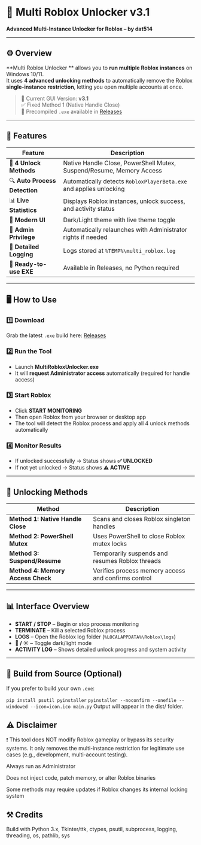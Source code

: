 # 🧩 Multi Roblox Unlocker v3.1  
**Advanced Multi-Instance Unlocker for Roblox – by dat514**

---

## ⚙️ Overview

**Multi Roblox Unlocker ** allows you to **run multiple Roblox instances** on Windows 10/11.  
It uses **4 advanced unlocking methods** to automatically remove the Roblox **single-instance restriction**, letting you open multiple accounts at once.

> 🧠 Current GUI Version: **v3.1**  
> ✅ Fixed Method 1 (Native Handle Close)  
> 💾 Precompiled `.exe` available in [Releases](https://github.com/dat514/Multi-Roblox-Tab/releases/latest)

---

## 🚀 Features

| Feature | Description |
|----------|-------------|
| 🧠 **4 Unlock Methods** | Native Handle Close, PowerShell Mutex, Suspend/Resume, Memory Access |
| 🔍 **Auto Process Detection** | Automatically detects `RobloxPlayerBeta.exe` and applies unlocking |
| 📊 **Live Statistics** | Displays Roblox instances, unlock success, and activity status |
| 🎨 **Modern UI** | Dark/Light theme with live theme toggle |
| 🔐 **Admin Privilege** | Automatically relaunches with Administrator rights if needed |
| 🧾 **Detailed Logging** | Logs stored at `%TEMP%\multi_roblox.log` |
| 💾 **Ready-to-use EXE** | Available in Releases, no Python required |

---

## 🖥️ How to Use

### 1️⃣ Download
Grab the latest `.exe` build here:   [Releases](https://github.com/dat514/Multi-Roblox-Tab/releases/latest)

### 2️⃣ Run the Tool
- Launch **MultiRobloxUnlocker.exe**  
- It will **request Administrator access** automatically (required for handle access)

### 3️⃣ Start Roblox
- Click **START MONITORING**  
- Then open Roblox from your browser or desktop app  
- The tool will detect the Roblox process and apply all 4 unlock methods automatically  

### 4️⃣ Monitor Results
- If unlocked successfully → Status shows **✅ UNLOCKED**  
- If not yet unlocked → Status shows **⚠️ ACTIVE**

---

## 🧰 Unlocking Methods

| Method | Description |
|---------|--------------|
| **Method 1: Native Handle Close** | Scans and closes Roblox singleton handles |
| **Method 2: PowerShell Mutex** | Uses PowerShell to close Roblox mutex locks |
| **Method 3: Suspend/Resume** | Temporarily suspends and resumes Roblox threads |
| **Method 4: Memory Access Check** | Verifies process memory access and confirms control |

---

## 📊 Interface Overview

- **START / STOP** – Begin or stop process monitoring  
- **TERMINATE** – Kill a selected Roblox process  
- **LOGS** – Open the Roblox log folder (`%LOCALAPPDATA%\Roblox\logs`)  
- **🌙 / ☀️** – Toggle dark/light mode  
- **ACTIVITY LOG** – Shows detailed unlock progress and system activity  

---

## 🧱 Build from Source (Optional)

If you prefer to build your own `.exe`:

```pip install psutil pyinstaller```
```pyinstaller --noconfirm --onefile --windowed --icon=icon.ico main.py```
Output will appear in the dist/ folder.

## ⚠️ Disclaimer
❗ This tool does NOT modify Roblox gameplay or bypass its security systems.
It only removes the multi-instance restriction for legitimate use cases (e.g., development, multi-account testing).

Always run as Administrator

Does not inject code, patch memory, or alter Roblox binaries

Some methods may require updates if Roblox changes its internal locking system

## ⚒️ Credits
Build with Python 3.x, Tkinter/ttk, ctypes, psutil, subprocess, logging, threading, os, pathlib, sys


